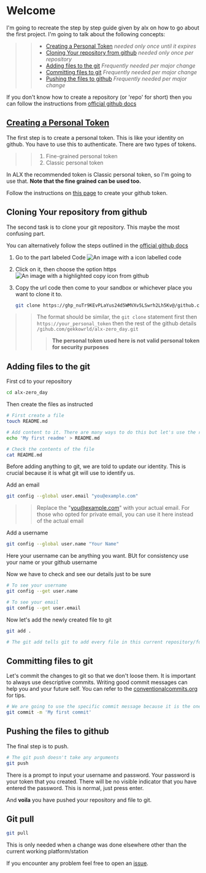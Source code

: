# Welcome

I'm going to recreate the step by step guide given by alx on how to go about the first project. I'm going to talk about the following concepts:

>> - [Creating a Personal Token](#creating-a-personal-token) _needed only once until it expires_
>> - [Cloning Your repository from github](#cloning-your-repository-from-github) _needed only once per repository_
>> - [Adding files to the git](#adding-files-to-the-git) _Frequently needed per major change_
>> - [Committing files to git](#committing-files-to-git) _Frequently needed per major change_
>> - [Pushing the files to github](#pushing-the-files-to-github) _Frequently needed per major change_

If you don't know how to create a repository (or 'repo' for short) then you can follow the instructions from [official github docs](https://docs.github.com/en/get-started/quickstart/create-a-repo)

## [Creating a Personal Token](https://docs.github.com/en/authentication/keeping-your-account-and-data-secure/creating-a-personal-access-token)

The first step is to create a personal token. This is like your identity on github. You have to use this to authenticate. There are two types of tokens.

>> 1. Fine-grained personal token
>> 2. Classic personal token

In ALX the recommended token is Classic personal token, so I'm going to use that. **Note that the fine grained can be used too.**

Follow the instructions on [this page](https://docs.github.com/en/authentication/keeping-your-account-and-data-secure/creating-a-personal-access-token) to create your github token.

## Cloning Your repository from github

The second task is to clone your git repository. This maybe the most confusing part.

You can alternatively follow the steps outlined in the [official github docs](https://docs.github.com/en/repositories/creating-and-managing-repositories/cloning-a-repository)

1. Go to the part labeled Code
   ![An image with a icon labelled code](https://docs.github.com/assets/cb-20363/mw-1000/images/help/repository/code-button.webp)

2. Click on it, then choose the option https
    ![An image with a highlighted copy icon from github](https://docs.github.com/assets/cb-88716/mw-1000/images/help/repository/https-url-clone-cli.webp)
3. Copy the url code then come to your sandbox or whichever place you want to clone it to.

   ```bash
   git clone https://ghp_nuTr9KEvPLaYus24d5WMVXv5LSwrh2Lh5Kv@/github.com/gekkowrld/alx-zero_day.git
   ```

>> The format should be similar, the `git clone` statement first then `https://your_personal_token` then the rest of the github details `/gihub.com/gekkowrld/alx-zero_day.git`
>>> **The personal token used here is not valid personal token for security purposes**

## Adding files to the git

First cd to your repository

```bash
cd alx-zero_day
```

Then create the files as instructed

```bash
# First create a file
touch README.md

# Add content to it. There are many ways to do this but let's use the required way
echo 'My first readme' > README.md 

# Check the contents of the file
cat README.md
```

Before adding anything to git, we are told to update our identity. This is crucial because it is what git will use to identify us.

Add an email

```bash
git config --global user.email "you@example.com"
```

>> Replace the "you@example.com" with your actual email. For those who opted for private email, you can use it here instead of the actual email

Add a username

```bash
git config --global user.name "Your Name"
```

Here your username can be anything you want. BUt for consistency use your name or your github username

Now we have to check and see our details just to be sure

```bash
# To see your username
git config --get user.name

# To see your email
git config --get user.email
```

Now let's add the newly created file to git

```bash
git add .

# The git add tells git to add every file in this current repository/folder to git. The '.' is a git expansion for current directory
```

## Committing files to git

Let's commit the changes to git so that we don't loose them.
It is important to always use descriptive commits. Writing good commit messages can help you and your future self. You can refer to the [conventionalcommits.org](https://www.conventionalcommits.org/en/) for tips.

```bash
# We are going to use the specific commit message because it is the one given by ALX
git commit -m 'My first commit'
```

## Pushing the files to github

The final step is to push.

```bash
# The git push doesn't take any arguments
git push
```

There is a prompt to input your username and password. Your password is your token that you created. There will be no visible indicator that you have entered the password. This is normal, just press enter.

And **voila** you have pushed your repository and file to git.

## Git pull

```bash
git pull
```

This is only needed when a change was done elsewhere other than the current working platform/station

If you encounter any problem feel free to open an [issue](https://docs.github.com/en/issues/tracking-your-work-with-issues/creating-an-issue).
